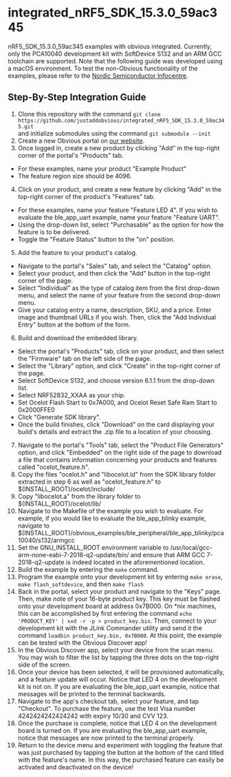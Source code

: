 # integrated\_nRF5\_SDK\_15.3.0\_59ac345
nRF5\_SDK\_15.3.0\_59ac345 examples with obvious integrated. Currently, only the PCA10040 development kit with SoftDevice S132 and an ARM GCC toolchain are supported. Note that the following guide was developed using a macOS environment. To test the non-Obvious functionality of the examples, please refer to the [Nordic Semiconductor Infocentre](https://infocenter.nordicsemi.com/topic/com.nordic.infocenter.sdk5.v15.3.0/examples_ble_peripheral.html).

## Step-By-Step Integration Guide
1. Clone this repository with the command ```git clone https://github.com/justaddobvious/integrated_nRF5_SDK_15.3.0_59ac345.git```  
and initialize submodules using the command ```git submodule --init```
2. Create a new Obvious portal on [our website](https://portal.obvious.xyz/create).
3. Once logged in, create a new product by clicking "Add" in the top-right corner of the portal's "Products" tab. 
  * For these examples, name your product "Example Product"
  * The feature region size should be 4096.
4. Click on your product, and create a new feature by clicking "Add" in the top-right corner of the product's "Features" tab.
  * For these examples, name your feature "Feature LED 4". If you wish to evaluate the ble\_app\_uart example, name your feature "Feature UART".
  * Using the drop-down list, select "Purchasable" as the option for how the feature is to be delivered.
  * Toggle the "Feature Status" button to the "on" position.
5. Add the feature to your product's catalog.
  * Navigate to the portal's "Sales" tab, and select the "Catalog" option.
  * Select your product, and then click the "Add" button in the top-right corner of the page.
  * Select "Individual" as the type of catalog item from the first drop-down menu, and select the name of your feature from the second drop-down menu.
  * Give your catalog entry a name, description, SKU, and a price. Enter image and thumbnail URLs if you wish. Then, click the "Add Individual Entry" button at the bottom of the form.
6. Build and download the embedded library.
  * Select the portal's "Products" tab, click on your product, and then select the "Firmware" tab on the left side of the page.
  * Select the "Library" option, and click "Create" in the top-right corner of the page.
  * Select SoftDevice S132, and choose version 6.1.1 from the drop-down list.
  * Select NRF52832\_XXAA as your chip.
  * Set Ocelot Flash Start to 0x7A000, and Ocelot Reset Safe Ram Start to 0x2000FFE0
  * Click "Generate SDK library".
  * Once the build finishes, click "Download" on the card displaying your build's details and extract the .zip file to a location of your choosing.
7. Navigate to the portal's "Tools" tab, select the "Product File Generators" option, and click "Embedded" on the right side of the page to download a file that contains information concerning your products and features called "ocelot\_feature.h".
8. Copy the files "ocelot.h" and "libocelot.ld" from the SDK library folder extracted in step 6 as well as "ocelot\_feature.h" to $(INSTALL\_ROOT)/ocelot/include/
9. Copy "libocelot.a" from the library folder to $(INSTALL\_ROOT)/ocelot/lib/
10. Navigate to the Makefile of the example you wish to evaluate. For example, if you would like to evaluate the ble\_app\_blinky example, navigate to $(INSTALL\_ROOT)/obvious\_examples/ble\_peripheral/ble\_app\_blinky/pca10040/s132/armgcc
11. Set the GNU\_INSTALL\_ROOT environment variable to /usr/local/gcc-arm-none-eabi-7-2018-q2-update/bin/ and ensure that ARM GCC 7-2018-q2-update is indeed located in the aforementioned location.
12. Build the example by entering the ```make``` command.
13. Program the example onto your development kit by entering ```make erase```, ```make flash_softdevice```, and then ```make flash```
14. Back in the portal, select your product and navigate to the "Keys" page. Then, make note of your 16-byte product key. This key must be flashed onto your development board at address 0x7B000. On *nix machines, this can be accomplished by first entering the command ```echo 'PRODUCT_KEY' | xxd -r -p > product_key.bin```. Then, connect to your development kit with the JLink Commander utility and send it the command ```loadbin product_key.bin, 0x7B000```. At this point, the example can be tested with the Obvious Discover app!
15. In the Obvious Discover app, select your device from the scan menu. You may wish to filter the list by tapping the three dots on the top-right side of the screen.
16. Once your device has been selected, it will be provisioned automatically, and a feature update will occur. Notice that LED 4 on the development kit is not on. If you are evaluating the ble\_app\_uart example, notice that messages will be printed to the terminal backwards.
17. Navigate to the app's checkout tab, select your feature, and tap "Checkout". To purchase the feature, use the test Visa number 4242424242424242 with expiry 10/30 and CVV 123.
18. Once the purchase is complete, notice that LED 4 on the development board is turned on. If you are evaluating the ble\_app\_uart example, notice that messages are now printed to the terminal properly.
19. Return to the device menu and experiment with toggling the feature that was just purchased by tapping the button at the bottom of the card titled with the feature's name. In this way, the purchased feature can easily be activated and deactivated on the device!

  
